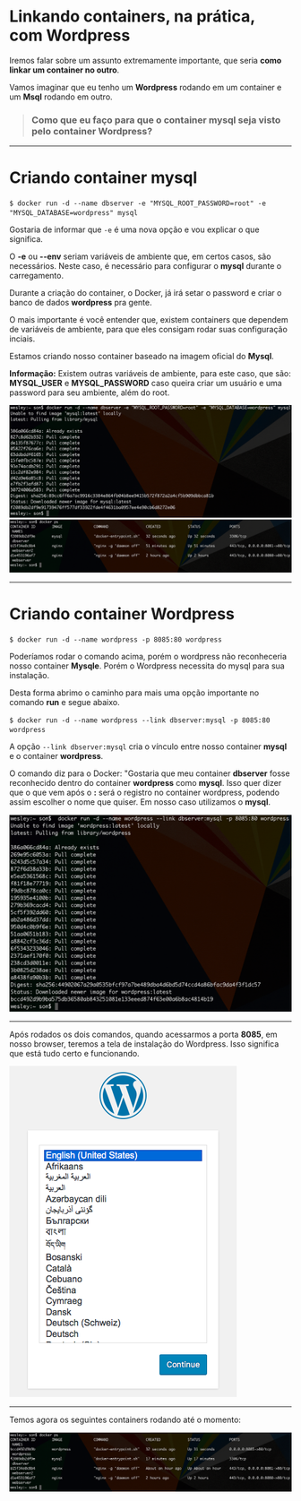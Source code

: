 # Linkando containers, na prática, com Wordpress

Iremos falar sobre um assunto extremamente importante, que seria **como linkar um container no outro**.

Vamos imaginar que eu tenho um **Wordpress** rodando em um container e um **Msql** rodando em outro. 

> ### Como que eu faço para que o container mysql seja visto pelo container Wordpress?

***

# Criando container mysql

`$ docker run -d --name dbserver -e "MYSQL_ROOT_PASSWORD=root" -e "MYSQL_DATABASE=wordpress" mysql`

Gostaria de informar que `-e` é uma nova opção e vou explicar o que significa.

O **-e** ou **--env** seriam variáveis de ambiente que, em certos casos, são necessários. Neste caso, é necessário para configurar o **mysql** durante o carregamento.

Durante a criação do container, o Docker, já irá setar o password e criar o banco de dados **wordpress** pra gente.

O mais importante é você entender que, existem containers que dependem de variáveis de ambiente, para que eles consigam rodar suas configuração inciais.

Estamos criando nosso container baseado na imagem oficial do **Mysql**.

**Informação:** Existem outras variáveis de ambiente, para este caso, que são: **MYSQL_USER** e **MYSQL_PASSWORD** caso queira criar um usuário e uma password para seu ambiente, além do root.

![Docker Run Mysql](./images/docker-run-mysql.png "Docker Run Mysql") 
![Docker Ps Mysql](./images/docker-ps-mysql.png "Docker Ps Mysql") 

***

# Criando container Wordpress

`$ docker run -d --name wordpress -p 8085:80 wordpress`

Poderíamos rodar o comando acima, porém o wordpress não reconheceria nosso container **Mysqle**. Porém o Wordpress necessita do mysql para sua instalação.

Desta forma abrimo o caminho para mais uma opção importante no comando **run** e segue abaixo.

`$ docker run -d --name wordpress --link dbserver:mysql -p 8085:80 wordpress`

A opção `--link dbserver:mysql` cria o vínculo entre nosso container **mysql** e o container **wordpress**. 

O comando diz para o Docker: "Gostaria que meu container **dbserver** fosse reconhecido dentro do container **wordpress** como **mysql**. Isso quer dizer que o que vem após o **:** será o registro no container wordpress, podendo assim escolher o nome que quiser. Em nosso caso utilizamos o **mysql**.

![Docker Run Wordpress](./images/docker-run-wordpress.png "Docker Run Wordpress") 

***

Após rodados os dois comandos, quando acessarmos a porta **8085**, em nosso browser, teremos a tela de instalação do Wordpress. Isso significa que está tudo certo e funcionando.

![Docker Wordpress](./images/docker-wordpress.png "Docker Wordpress") 

***

Temos agora os seguintes containers rodando até o momento:

![Docker List Container](./images/docker-list-containers.png "Docker List Containers") 